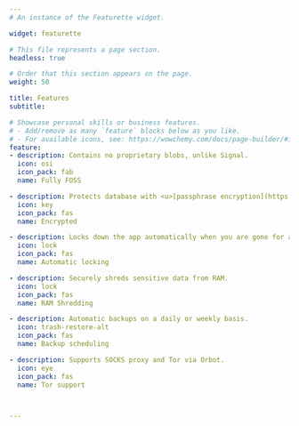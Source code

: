 ```yaml
---
# An instance of the Featurette widget.

widget: featurette

# This file represents a page section.
headless: true

# Order that this section appears on the page.
weight: 50

title: Features
subtitle:

# Showcase personal skills or business features.
# - Add/remove as many `feature` blocks below as you like.
# - For available icons, see: https://wowchemy.com/docs/page-builder/#icons
feature:
- description: Contains no proprietary blobs, unlike Signal.
  icon: osi
  icon_pack: fab
  name: Fully FOSS

- description: Protects database with <u>[passphrase encryption](https://github.com/mollyim/mollyim-android/wiki/Data-Encryption-At-Rest)</u>.
  icon: key
  icon_pack: fas
  name: Encrypted

- description: Locks down the app automatically when you are gone for a set period of time.
  icon: lock
  icon_pack: fas
  name: Automatic locking

- description: Securely shreds sensitive data from RAM.
  icon: lock
  icon_pack: fas
  name: RAM Shredding

- description: Automatic backups on a daily or weekly basis.
  icon: trash-restore-alt
  icon_pack: fas
  name: Backup scheduling

- description: Supports SOCKS proxy and Tor via Orbot.
  icon: eye
  icon_pack: fas
  name: Tor support



---
```

